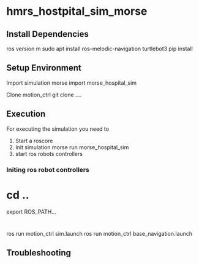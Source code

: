# hmrs_hostpital_sim_morse

## Install Dependencies
ros version m
sudo apt install ros-melodic-navigation
turtlebot3
pip install 

## Setup Environment
Import simulation 
 morse import morse_hospital_sim

Clone motion_ctrl
git clone ....


## Execution
For executing the simulation you need to 
1. Start a roscore
2. Init simulation
 morse run morse_hospital_sim
3. start ros robots controllers

### Initing ros robot controllers
 # cd .. 
 export ROS_PATH...
 # 
 ros run motion_ctrl sim.launch 
 ros run motion_ctrl base_navigation.launch 


## Troubleshooting
